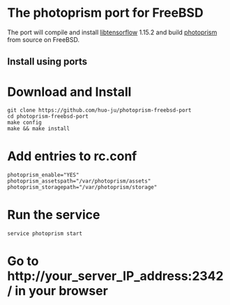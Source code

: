 # The photoprism port for FreeBSD 

The port will compile and install [libtensorflow](https://www.tensorflow.org/install/lang_c) 1.15.2 and build [photoprism](https://github.com/photoprism/photoprism) from source on FreeBSD.

## Install using ports

# Download and Install
```
git clone https://github.com/huo-ju/photoprism-freebsd-port
cd photoprism-freebsd-port
make config
make && make install
```


# Add entries to rc.conf

```
photoprism_enable="YES"
photoprism_assetspath="/var/photoprism/assets"
photoprism_storagepath="/var/photoprism/storage"
```

# Run the service

```
service photoprism start
```

# Go to http://your_server_IP_address:2342/ in your browser
